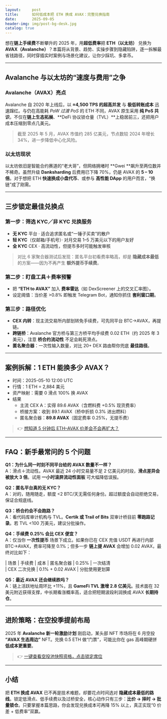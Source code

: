 ```yaml
---
layout:     post
title:      如何低成本把 ETH 换成 AVAX：完整兑换指南
date:       2025-09-05
header-img: img/post-bg-desk.jpg
catalog: true
---
```


想在**链上手续费**不断攀升的 2025 年，用**超低费率**把 **ETH（以太坊）** 兑换为 **AVAX（Avalanche）**？本篇将从背景、趋势、实操步骤到隐藏陷阱，逐一拆解最省钱路径，同时穿插实时案例与场景化建议，让你少踩坑、多拿币。

---

## Avalanche 与以太坊的“速度与费用”之争

### Avalanche（AVAX）亮点

Avalanche 自 2020 年上线后，以 **≈4,500 TPS 的超高并发** 与 **极低转账成本** 迅速蹿红。与仍在高能耗 *PoW 过渡 PoS* 的 ETH 不同，AVAX 原生采用 **纯 PoS 共识**，不仅在**链上生态拓展**、**DeFi 协议锁仓量（TVL）**上稳居前三，还把用户成本压缩到零点几美元。

> 截至 2025 年 5 月，AVAX 市值约 285 亿美元，节点数较 2024 年增长 34%，进一步降低中心化风险。

### 以太坊现状

以太坊依旧是智能合约赛道的“老大哥”，但网络拥堵时 **Gwei **飙升至两位数并不稀奇。虽然升级 **Danksharding** 后费用已下降 70%，仍是 AVAX 的 **5 – 10 倍**。对于想把 ETH **快速换成小盘代币**、或参与 **高性能 DApp** 的用户而言，“换链”成了刚需。

---

## 三步锁定最佳兑换点

### 第一步：筛选 KYC／非 KYC 兑换服务
- **无 KYC** 平台 · 适合追求匿名或“一锤子买卖”的散户  
- **轻 KYC**（仅邮箱/手机号）· 对月交易 1–5 万美元以下的用户友好  
- **全 KYC** CEX · 高流动性，但提币多时可能触发审核

> 对比 6 家聚合器测试后发现：匿名平台初看费率略高，却是 **隐藏成本最低** 的方案——因为不再产生 **额外提币手续费**。

### 第二步：盯盘工具＋费率预警
- 把 **“ETH to AVAX”** 加入 **费率雷达**（如 DexScreener 上的交叉汇率图）。  
- 设定阈值：当价差 >0.8% 即触发 Telegram Bot，通知你抓住 **套利窗口期**。

### 第三步：路径优化
- **CEX 内转**：现主流交易所内部划转免手续费，可先同平台 BTC→AVAX，再提链。  
- **跨链桥**：Avalanche 官方桥与第三方桥平均手续费 0.02 ETH（约 2025 年 3 美元），注意 **桥合约流动性** 不足会耗死滑点。  
- **匿名聚合器**：一次性输入数量，对比 20+ DEX 路由帮你兜底 **最佳路径**。

---

## 案例拆解：1 ETH 能换多少 AVAX？
* 时间：2025-05-10 12:00 UTC  
* 行情：1 ETH = 2,884 美元  
* 资产映射：需要 0 滑点 100% 换 AVAX  
* 结果  
  - 主流 CEX A：实得 89.6 AVAX（含燃料费 +0.5% 现货费率）  
  - 桥接方案：收到 89.1 AVAX（桥中折损 0.3% 进出燃料）  
  - 匿名聚合器：**89.8 AVAX**（固定费率 0.25%，无提币费）

> 👉 [想知道 5 分钟后 ETH–AVAX 价差会不会再扩大？](https://okxdog.com/)

---

## FAQ：新手最常问的 5 个问题

**Q1：为什么同一时刻不同平台给的 AVAX 数量不一样？**  
A：滑点＋流动性。AVAX 最近 24 小时交易量不足 2 亿美元的时段，**滑点差异会被放大 3 倍**。试用 **一小时滚屏流动性面板** 可大幅降低误报。

**Q2：匿名平台真的无 KYC？**  
A：对的，随用随走，额度 <2 BTC/天无需任何身份。超过额度会自动拒绝交易，保证合规底线。

**Q3：桥合约会不会跑路？**  
A：看代码库审计机构与 TVL。**Certik 或 Trail of Bits** 双审计桥目前 **零跑路记录**。若 TVL <100 万美元，建议分批操作。

**Q4：手续费 0.25% 会比 CEX 便宜？**  
A：仅当你 **一次性提币** 场景下成立。如果你已在 CEX 充值 USDT 再进行内部 BTC→AVAX，费率可降至 0.1%；但多一步 **链上提 AVAX** 会增加 0.02 AVAX，最终对比如下：

| 场景 | 手续费 | 成本
| 匿名聚合器 | 0.25% | 一次结清  
| CEX 二次兑换 | 0.1% + 0.02 AVAX | 分批使用更划算  

**Q5：最近 AVAX 还会继续跌吗？**  
A：链上活跃地址周环比 +11%，且 **GameFi TVL 激增 2.8 亿美元**。技术面在 32 美元附近获得支撑，中长期看涨概率高，适合把短期波段利润换成 AVAX **长期持仓**。

---

## 进阶策略：在空投季提前布局

2025 年 **Avalanche 新一轮激励计划** 刚启动，某头部 NFT 市场将在 6 月空投 **“AVAX 生态周边”** NFT。兑换 0.5 ETH 做“门票”，可能比你在 gas 高峰期硬拼 **低成本更重要**。  

> 👉 [一键查看空投池快照资格，点击锁定席位](https://okxdog.com/)

---

## 小结

把 **ETH 换成 AVAX** 已不再是技术难题，却要花点时间选对 **隐藏成本最低的路线**。锁定低滑点、低手续费以及过桥安全，核心动作只有三步：**比价 → 择时 → 批量锁仓**。只要掌握本篇思路，你会发现兑换成本可再降 15% 以上，真正实现“0 价差 + 低费率”双赢。